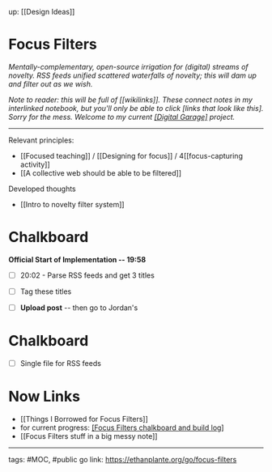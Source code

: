 up: [[Design Ideas]]
# Focus Filters
*Mentally-complementary, open-source irrigation for (digital) streams of novelty. RSS feeds unified scattered waterfalls of novelty; this will dam up and filter out as we wish.*

*Note to reader: this will be full of [[wikilinks]]. These connect notes in my interlinked notebook, but you'll only be able to click [links that look like this]. Sorry for the mess. Welcome to my current [[Digital Garage]](https://ethanplante.org/go/digital-garage) project.*

---
Relevant principles:
- [[Focused teaching]] / [[Designing for focus]] / 4[[focus-capturing activity]]
- [[A collective web should be able to be filtered]]

Developed thoughts
- [[Intro to novelty filter system]]

# Chalkboard
**Official Start of Implementation -- 19:58**

- [ ] 20:02 - Parse RSS feeds and get 3 titles
- [ ] Tag these titles 


- [ ] **Upload post** -- then go to Jordan's

# Chalkboard
- [ ] Single file for RSS feeds



# Now Links
- [[Things I Borrowed for Focus Filters]]
- for current progress: [[Focus Filters chalkboard and build log]](https://ethanplante.org/go/ff-chalkboard-build-log)
- [[Focus Filters stuff in a big messy note]]

--- 
tags: #MOC, #public 
go link: https://ethanplante.org/go/focus-filters
